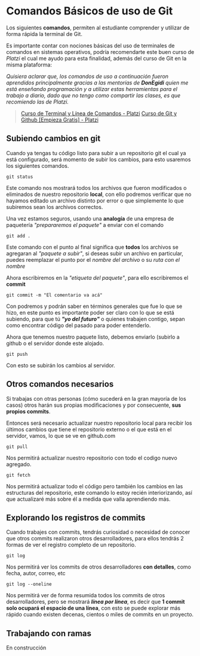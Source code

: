 # Comandos Básicos de uso de Git

Los siguientes **comandos**, permiten al estudiante comprender y utilizar de forma rápida la terminal de Git.

Es importante contar con nociones básicas del uso de terminales de comandos en sistemas operativos, podría recomendarte este buen curso de *Platzi* el cual me ayudo para esta finalidad, además del curso de Git en la misma plataforma:

*Quisiera aclarar que, los comandos de uso a continuación fueron aprendidos principalmente gracias a las mentorías de **DonEgidi** quien me está enseñando programación y a utilizar estas herramientas para el trabajo a diario, dado que no tengo como compartir las clases, es que recomiendo las de Platzi.*

> [Curso de Terminal y Línea de Comandos - Platzi](https://platzi.com/cursos/terminal/)
> [Curso de Git y Github [Empieza Gratis] - Platzi](https://platzi.com/cursos/git-github/)


## Subiendo cambios en git
Cuando ya tengas tu código listo para subir a un repositorio git el cual ya está configurado, será momento de subir los cambios, para esto usaremos los siguientes comandos.

    git status
Este comando nos mostrará todos los archivos que fueron modificados o eliminados de nuestro repositorio **local**, con ello podremos verificar que no hayamos editado un archivo distinto por error o que simplemente lo que subiremos sean los archivos correctos.

Una vez estamos seguros, usando una **analogía** de una empresa de paquetería *"prepararemos el paquete"* a enviar con el comando

    git add .
Este comando con el punto al final significa que **todos** los archivos se agregaran al *"paquete a subir"*, si deseas subir un archivo en particular, puedes reemplazar el punto por el *nombre del archivo* o su *ruta con el nombre*

Ahora escribiremos en la *"etiqueta del paquete"*, para ello escribiremos el **commit**

    git commit -m "El comentario va acá"

 Con podremos y podrán saber en términos generales que fue lo que se hizo, en este punto es importante poder ser claro con lo que se está subiendo, para que tú ***"yo del futuro"*** o quienes trabajen contigo, sepan como encontrar código del pasado para poder entenderlo.
 
Ahora que tenemos nuestro paquete listo, debemos enviarlo (subirlo a github o el servidor donde este alojado.

    git push
Con esto se subirán los cambios al servidor.

## Otros comandos necesarios
Si trabajas con otras personas (cómo sucederá en la gran mayoría de los casos) otros harán sus propias modificaciones y por consecuente, **sus propios commits**.

Entonces será necesario actualizar nuestro repositorio local para recibir los últimos cambios que tiene el repositorio externo o el que está en el servidor, vamos, lo que se ve en github.com

    git pull
Nos permitirá actualizar nuestro repositorio con todo el codigo nuevo agregado.

    git fetch
Nos permitirá actualizar todo el código pero también los cambios en las estructuras del repositorio, este comando lo estoy recién interiorizando, así que actualizaré más sobre él a medida que valla aprendiendo más.


## Explorando los registros de commits
Cuando trabajes con commits, tendrás curiosidad o necesidad de conocer que otros commits realizaron otros desarrolladores, para ellos tendrás 2 formas de ver el registro completo de un repositorio.

    git log
Nos permitirá ver los commits de otros desarrolladores **con detalles**, como fecha, autor, correo, etc

    git log --oneline
Nos permitirá ver de forma resumida todos los commits de otros desarrolladores, pero se mostrará ***línea por línea***, es decir que **1 commit solo ocupará el espacio de una línea**, con esto se puede explorar más rápido cuando existen decenas, cientos o miles de commits en un proyecto.

## Trabajando con ramas
En construcción